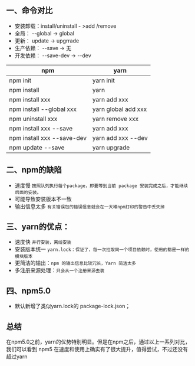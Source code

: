 <!--
 * @Author: your name
 * @Date: 2021-05-17 10:12:39
 * @LastEditTime: 2021-05-17 10:50:03
 * @LastEditors: Please set LastEditors
 * @Description: In User Settings Edit
 * @FilePath: /study_summary/docs/frontEnd/other/npm和yarn区别.md
-->
## 一、命令对比
* 安装卸载：install/uninstall - >add /remove
* 全局： --global -> global
* 更新： update -> upgrrade
* 生产依赖： --save -> 无
* 开发依赖： --save-dev -> --dev


|  npm   | yarn  |
|  ----  | ----  |
| npm init  | yarn init |
| npm install  | yarn |
| npm install xxx | yarn add xxx |
| npm install --global xxx  | yarn global add xxx |
| npm uninstall xxx | yarn remove xxx |
| npm install xxx --save  | yarn add xxx |
| npm install xxx --save-dev  | yarn add xxx --dev |
| npm update --save | yarn upgrade |

## 二、npm的缺陷

* 速度慢 `按照队列执行每个package，即要等到当前 package 安装完成之后，才能继续后面的安装。`
* 可能导致安装版本不一致
* 输出信息太多 `有关错误包的错误信息就会在一大堆npm打印的警告中丢失掉`

## 三、yarn的优点：

* 速度快 `并行安装，离线安装`
* 安装版本统一 `yarn.lock：保证了，每一次拉取同一个项目依赖时，使用的都是一样的模块版本`
* 更简洁的输出：`npm 的输出信息比较冗长，Yarn 简洁太多`
* 多注册来源处理：`只会从一个注册来源去装`

## 四、npm5.0
* 默认新增了类似yarn.lock的 package-lock.json；

## 总结
在npm5.0之前，yarn的优势特别明显。但是在npm之后，通过以上一系列对比，我们可以看到 npm5 在速度和使用上确实有了很大提升，值得尝试，不过还没有超过yarn